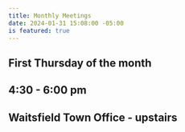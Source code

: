 ```yaml
---
title: Monthly Meetings
date: 2024-01-31 15:08:00 -05:00
is featured: true
---
```


## First Thursday of the month

## 4:30 - 6:00 pm

## Waitsfield Town Office - upstairs